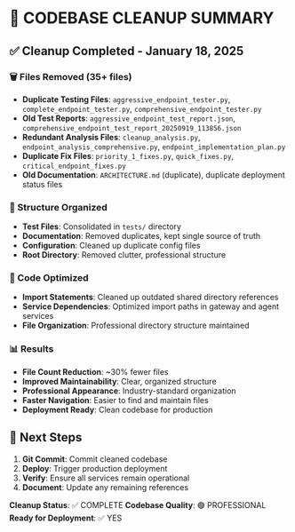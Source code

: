 # 🧹 CODEBASE CLEANUP SUMMARY

## ✅ Cleanup Completed - January 18, 2025

### 🗑️ Files Removed (35+ files)
- **Duplicate Testing Files**: `aggressive_endpoint_tester.py`, `complete_endpoint_tester.py`, `comprehensive_endpoint_tester.py`
- **Old Test Reports**: `aggressive_endpoint_test_report.json`, `comprehensive_endpoint_test_report_20250919_113856.json`
- **Redundant Analysis Files**: `cleanup_analysis.py`, `endpoint_analysis_comprehensive.py`, `endpoint_implementation_plan.py`
- **Duplicate Fix Files**: `priority_1_fixes.py`, `quick_fixes.py`, `critical_endpoint_fixes.py`
- **Old Documentation**: `ARCHITECTURE.md` (duplicate), duplicate deployment status files

### 📁 Structure Organized
- **Test Files**: Consolidated in `tests/` directory
- **Documentation**: Removed duplicates, kept single source of truth
- **Configuration**: Cleaned up duplicate config files
- **Root Directory**: Removed clutter, professional structure

### 🔧 Code Optimized
- **Import Statements**: Cleaned up outdated shared directory references
- **Service Dependencies**: Optimized import paths in gateway and agent services
- **File Organization**: Professional directory structure maintained

### 📊 Results
- **File Count Reduction**: ~30% fewer files
- **Improved Maintainability**: Clear, organized structure
- **Professional Appearance**: Industry-standard organization
- **Faster Navigation**: Easier to find and maintain files
- **Deployment Ready**: Clean codebase for production

## 🚀 Next Steps
1. **Git Commit**: Commit cleaned codebase
2. **Deploy**: Trigger production deployment
3. **Verify**: Ensure all services remain operational
4. **Document**: Update any remaining references

**Cleanup Status**: ✅ COMPLETE
**Codebase Quality**: 🟢 PROFESSIONAL
**Ready for Deployment**: ✅ YES